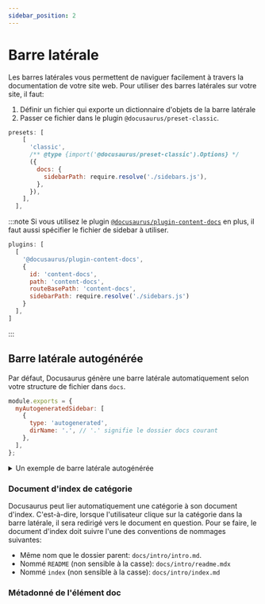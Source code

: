```yaml
---
sidebar_position: 2
---
```


# Barre latérale

Les barres latérales vous permettent de naviguer facilement à travers la documentation de votre site web. Pour utiliser des barres latérales sur votre site, il faut:

1. Définir un fichier qui exporte un dictionnaire d'objets de la barre latérale
2. Passer ce fichier dans le plugin `@docusaurus/preset-classic`.

```js title="docusaurus.config.js"
presets: [
    [
      'classic',
      /** @type {import('@docusaurus/preset-classic').Options} */
      ({
        docs: {
          sidebarPath: require.resolve('./sidebars.js'),
        },
      }),
    ],
  ],
```
:::note
Si vous utilisez le plugin [`@docusaurus/plugin-content-docs`](./docs-plugins.md) en plus, il faut aussi spécifier le fichier de sidebar à utiliser.
```js title="docusaurus.config.js"
plugins: [
  [
    '@docusaurus/plugin-content-docs',
    {
      id: 'content-docs',
      path: 'content-docs',
      routeBasePath: 'content-docs',
      sidebarPath: require.resolve('./sidebars.js')
    }
  ],
]
```
:::

## Barre latérale autogénérée

Par défaut, Docusaurus génère une barre latérale automatiquement selon votre structure de fichier dans `docs`.

```js title="sidebars.js"
module.exports = {
  myAutogeneratedSidebar: [
    {
      type: 'autogenerated',
      dirName: '.', // '.' signifie le dossier docs courant
    },
  ],
};
```
<details>
<summary>Un exemple de barre latérale autogénérée</summary>
Considérez la structure de fichier suivante:

```bash
docs
├── dossier1
│   └── doc1-1.md
│   └── doc1-2.md
├── dossier2
│   └── doc2-2.md
├── dossier3
│   └── doc3-1.md
│   └── doc3-2.md
│   └── doc3-3.md
```
Une barre latérale générée automatiquement selon la structure de fichiers ci-dessus aura l'air de ceci: 

```mdx-code-block
import useBaseUrl from '@docusaurus/useBaseUrl';
import ThemedImage from '@theme/ThemedImage';

<ThemedImage
  alt="Docusaurus themed image"
  sources={{
    light: useBaseUrl('/img/arborescence_light.png#center'),
    dark: useBaseUrl('/img/arborescence_dark.png#center'),
  }}
/>
```

</details>

### Document d'index de catégorie

Docusaurus peut lier automatiquement une catégorie à son document d'index. C'est-à-dire, lorsque l'utilisateur clique sur la catégorie dans la barre latérale, il sera redirigé vers le document en question. Pour se faire, le document d'index doit suivre l'une des conventions de nommages suivantes: 
- Même nom que le dossier parent: `docs/intro/intro.md`.
- Nommé `README` (non sensible à la casse): `docs/intro/readme.mdx`
- Nommé `index` (non sensible à la casse): `docs/intro/index.md`

### Métadonné de l'élément doc

